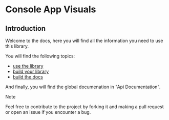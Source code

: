 # Console App Visuals

## Introduction

Welcome to the docs, here you will find all the information you need to use this library.

You will find the following topics:
- [use the library](use.md)
- [build your library](build.md) 
- [build the docs](docs.md)

And finally, you will find the global documenation in "Api Documentation".

> [!NOTE]
> Feel free to contribute to the project by forking it and making a pull request or open an issue if you encounter a bug.